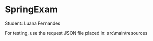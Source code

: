 # SpringExam

Student: Luana Fernandes

For testing, use the request JSON file placed in: src\main\resources
